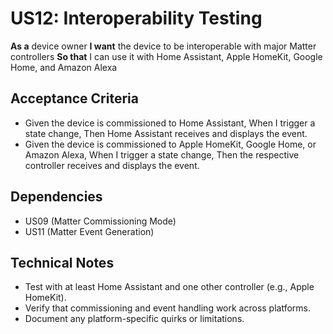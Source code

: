 # US12: Interoperability Testing

**As a** device owner
**I want** the device to be interoperable with major Matter controllers
**So that** I can use it with Home Assistant, Apple HomeKit, Google Home, and Amazon Alexa

## Acceptance Criteria
- Given the device is commissioned to Home Assistant,
  When I trigger a state change,
  Then Home Assistant receives and displays the event.
- Given the device is commissioned to Apple HomeKit, Google Home, or Amazon Alexa,
  When I trigger a state change,
  Then the respective controller receives and displays the event.

## Dependencies
- US09 (Matter Commissioning Mode)
- US11 (Matter Event Generation)

## Technical Notes
- Test with at least Home Assistant and one other controller (e.g., Apple HomeKit).
- Verify that commissioning and event handling work across platforms.
- Document any platform-specific quirks or limitations.
